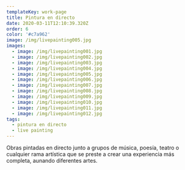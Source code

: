 ```yaml
---
templateKey: work-page
title: Pintura en directo
date: 2020-03-11T12:10:39.320Z
order: 6
color: '#c7a962'
image: /img/livepainting005.jpg
images:
  - image: /img/livepainting001.jpg
  - image: /img/livepainting002.jpg
  - image: /img/livepainting003.jpg
  - image: /img/livepainting004.jpg
  - image: /img/livepainting005.jpg
  - image: /img/livepainting006.jpg
  - image: /img/livepainting007.jpg
  - image: /img/livepainting008.jpg
  - image: /img/livepainting009.jpg
  - image: /img/livepainting010.jpg
  - image: /img/livepainting011.jpg
  - image: /img/livepainting012.jpg
tags:
  - pintura en directo
  - live painting
---
```

Obras pintadas en directo junto a grupos de música, poesía, teatro o cualquier rama artística que se preste a crear una experiencia más completa, aunando diferentes artes.
